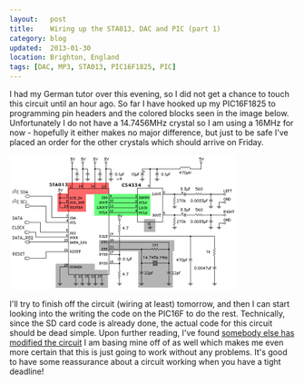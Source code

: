 ```yaml
---
layout:   post
title:    Wiring up the STA013, DAC and PIC (part 1)
category: blog
updated:  2013-01-30
location: Brighton, England
tags: [DAC, MP3, STA013, PIC16F1825, PIC]
---
```


I had my German tutor over this evening, so I did not get a chance to touch this circuit until an hour ago. So far I have hooked up my PIC16F1825 to programming pin headers and the colored blocks seen in the image below. Unfortunately I do not have a 14.7456MHz crystal so I am using a 16MHz for now - hopefully it either makes no major difference, but just to be safe I've placed an order for the other crystals which should arrive on Friday.

![Circuit]

I'll try to finish off the circuit (wiring at least) tomorrow, and then I can start looking into the writing the code on the PIC16F to do the rest. Technically, since the SD card code is already done, the actual code for this circuit should be dead simple. Upon further reading, I've found [somebody else has modified the circuit](https://instruct1.cit.cornell.edu/courses/ee476/FinalProjects/s2007/cd247_maw72/cd247_maw72/index.html) I am basing mine off of as well which makes me even more certain that this is just going to work without any problems. It's good to have some reassurance about a circuit working when you have a tight deadline!


[Circuit]: /Content/blog_images/Circuit_so_far.png